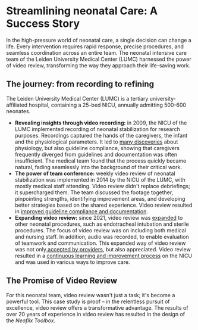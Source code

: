 # Streamlining neonatal Care: A Success Story

In the high-pressure world of neonatal care, a single decision can change a life. Every intervention requires rapid response, precise procedures, and seamless coordination across an entire team. The neonatal intensive care team of the Leiden University Medical Center (LUMC) harnessed the power of video review, transforming the way they approach their life-saving work.

## **The journey: from recording to refining**

The Leiden University Medical Center (LUMC) is a tertiary university-affiliated hospital, containing a 25-bed NICU, annually admitting 500-600 neonates.

* **Revealing insights through video recording:** in 2009, the NICU of the LUMC implemented recording of neonatal stabilization for research purposes. Recordings captured the hands of the caregivers, the infant and the physiological parameters. It led to [many discoveries](https://app.gitbook.com/s/MdMcavmFWyJ3gxr9PXYq/summaries-articles/dive-in-the-history-of-video-review-in-our-nicu) about physiology, but also guideline compliance, showing that caregivers frequently diverged from guidelines and documentation was often insufficient. The medical team found that the process quickly became natural, fading seamlessly into the background of their critical work.
* **The power of team conference:** weekly video review of neonatal stabilization was implemented in 2014 by the NICU of the LUMC, with mostly medical staff attending. Video review didn't replace debriefings; it supercharged them. The team discussed the footage together, pinpointing strengths, identifying improvement areas, and developing better strategies based on the shared experience. Video review resulted in [improved guideline compliance and documentation](https://app.gitbook.com/s/MdMcavmFWyJ3gxr9PXYq/summaries-articles/dive-in-the-history-of-video-review-in-our-nicu).
* **Expanding video review:** since 2021, video review was [expanded](../../level-1-fundamentals/4.-learning-from-success-stories/) to other neonatal procedures, such as endotracheal intubation and sterile procedures. The focus of video review was on including both medical and nursing staff. In addition, audio was recorded, to enable evaluation of teamwork and communication. This expanded way of video review was not only[ accepted by providers](https://app.gitbook.com/s/MdMcavmFWyJ3gxr9PXYq/summaries-articles/3.-providers-perspective), but also appreciated. Video review resulted in a [continuous learning and improvement process](https://app.gitbook.com/s/MdMcavmFWyJ3gxr9PXYq/summaries-articles/4.-record-reflect-and-refine) on the NICU and was used in various ways to improve care.&#x20;

## **The Promise of Video Review**

For this neonatal team, video review wasn't just a task; it's become a powerful tool. This case study is proof – in the relentless pursuit of excellence, video review offers a transformative advantage. The results of over 20 years of experience in video review has resulted in the design of the _Neoflix Toolbox._
